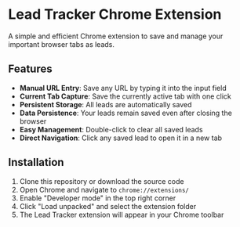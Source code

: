 # Lead Tracker Chrome Extension
A simple and efficient Chrome extension to save and manage your important browser tabs as leads.

## Features

- **Manual URL Entry**: Save any URL by typing it into the input field
- **Current Tab Capture**: Save the currently active tab with one click
- **Persistent Storage**: All leads are automatically saved
- **Data Persistence**: Your leads remain saved even after closing the browser
- **Easy Management**: Double-click to clear all saved leads
- **Direct Navigation**: Click any saved lead to open it in a new tab

## Installation

1. Clone this repository or download the source code
2. Open Chrome and navigate to `chrome://extensions/`
3. Enable "Developer mode" in the top right corner
4. Click "Load unpacked" and select the extension folder
5. The Lead Tracker extension will appear in your Chrome toolbar

